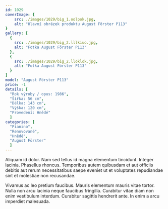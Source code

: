 ```yaml
---
id: 1029
coverImage: {
    src: ./images/1029/big_1.oolpok.jpg,
    alt: "Hlavní obrázek produktu August Förster P113"
}
gallery: [
  {
    src: ./images/1029/big_2.lllkiuo.jpg,
    alt: "Fotka August Förster P113"
  },
  {
    src: ./images/1029/big_2.lloklok.jpg,
    alt: "Fotka August Förster P113"
  }
]
model: "August Förster P113"
price: -1
details: [
  "Rok výroby / opus: 1986",
  "Šířka: 56 cm",
  "Délka: 143 cm",
  "Výška: 120 cm",
  "Provedení: Hnědé"
  ]
categories: [
  "Pianino",
  "Renovované",
  "Hnědé",
  "August Förster"
  ]
---
```


Aliquam id dolor. Nam sed tellus id magna elementum tincidunt. Integer lacinia. Phasellus rhoncus. Temporibus autem quibusdam et aut officiis debitis aut rerum necessitatibus saepe eveniet ut et voluptates repudiandae sint et molestiae non recusandae.

Vivamus ac leo pretium faucibus. Mauris elementum mauris vitae tortor. Nulla non arcu lacinia neque faucibus fringilla. Curabitur vitae diam non enim vestibulum interdum. Curabitur sagittis hendrerit ante. In enim a arcu imperdiet malesuada.